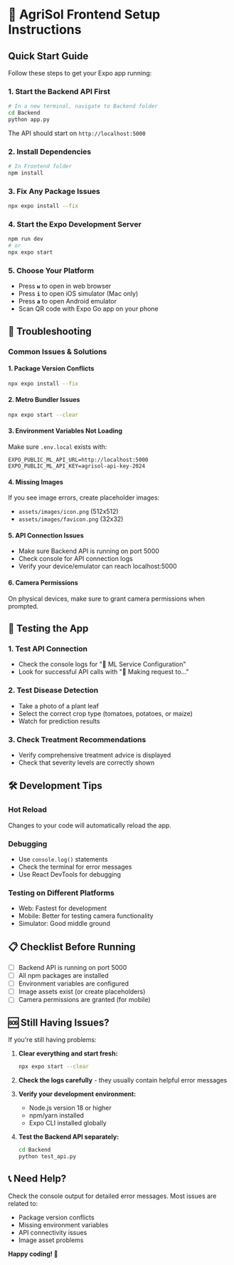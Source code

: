 # 🚀 AgriSol Frontend Setup Instructions

## Quick Start Guide

Follow these steps to get your Expo app running:

### 1. **Start the Backend API First**

```bash
# In a new terminal, navigate to Backend folder
cd Backend
python app.py
```

The API should start on `http://localhost:5000`

### 2. **Install Dependencies**

```bash
# In Frontend folder
npm install
```

### 3. **Fix Any Package Issues**

```bash
npx expo install --fix
```

### 4. **Start the Expo Development Server**

```bash
npm run dev
# or
npx expo start
```

### 5. **Choose Your Platform**

- Press **`w`** to open in web browser
- Press **`i`** to open iOS simulator (Mac only)
- Press **`a`** to open Android emulator
- Scan QR code with Expo Go app on your phone

## 🔧 Troubleshooting

### Common Issues & Solutions

#### **1. Package Version Conflicts**

```bash
npx expo install --fix
```

#### **2. Metro Bundler Issues**

```bash
npx expo start --clear
```

#### **3. Environment Variables Not Loading**

Make sure `.env.local` exists with:

```env
EXPO_PUBLIC_ML_API_URL=http://localhost:5000
EXPO_PUBLIC_ML_API_KEY=agrisol-api-key-2024
```

#### **4. Missing Images**

If you see image errors, create placeholder images:

- `assets/images/icon.png` (512x512)
- `assets/images/favicon.png` (32x32)

#### **5. API Connection Issues**

- Make sure Backend API is running on port 5000
- Check console for API connection logs
- Verify your device/emulator can reach localhost:5000

#### **6. Camera Permissions**

On physical devices, make sure to grant camera permissions when prompted.

## 📱 Testing the App

### **1. Test API Connection**

- Check the console logs for "🔧 ML Service Configuration"
- Look for successful API calls with "📡 Making request to..."

### **2. Test Disease Detection**

- Take a photo of a plant leaf
- Select the correct crop type (tomatoes, potatoes, or maize)
- Watch for prediction results

### **3. Check Treatment Recommendations**

- Verify comprehensive treatment advice is displayed
- Check that severity levels are correctly shown

## 🛠️ Development Tips

### **Hot Reload**

Changes to your code will automatically reload the app.

### **Debugging**

- Use `console.log()` statements
- Check the terminal for error messages
- Use React DevTools for debugging

### **Testing on Different Platforms**

- Web: Fastest for development
- Mobile: Better for testing camera functionality
- Simulator: Good middle ground

## 📋 Checklist Before Running

- [ ] Backend API is running on port 5000
- [ ] All npm packages are installed
- [ ] Environment variables are configured
- [ ] Image assets exist (or create placeholders)
- [ ] Camera permissions are granted (for mobile)

## 🆘 Still Having Issues?

If you're still having problems:

1. **Clear everything and start fresh:**

   ```bash
   npx expo start --clear
   ```

2. **Check the logs carefully** - they usually contain helpful error messages

3. **Verify your development environment:**

   - Node.js version 18 or higher
   - npm/yarn installed
   - Expo CLI installed globally

4. **Test the Backend API separately:**
   ```bash
   cd Backend
   python test_api.py
   ```

## 📞 Need Help?

Check the console output for detailed error messages. Most issues are related to:

- Package version conflicts
- Missing environment variables
- API connectivity issues
- Image asset problems

**Happy coding! 🌱**
